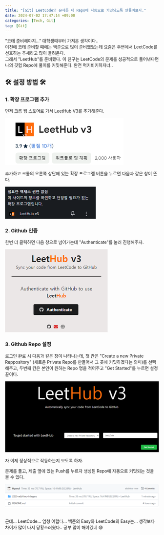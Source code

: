 ```yaml
---
title: "[Git] LeetCode의 문제를 내 Repo에 자동으로 커밋되도록 만들어보자."
date: 2024-07-02 17:47:14 +09:00
categories: [Tech, Git]
tag: [Git]
---
```


"코테 준비해야지..." 대학생때부터 가져온 생각이다..  
이전에 코테 준비할 때에는 백준으로 많이 준비했었는데 요즘은 주변에서 LeetCode를 선호하는 추세라고 많이 들려온다.  
그래서 "LeetHub"를 준비했다. 이 친구는 LeetCode의 문제를 성공적으로 풀어낸다면 나의 깃헙 Repo에 풀이를 커밋해준다. 완전 럭키비키하자너..

## **🛠 설정 방법 🛠**

### **1. 확장 프로그램 추가**

먼저 크롬 웹 스토어로 가서 LeetHub V3를 추가해준다.

<div align="left">
    <img src="./assets/images/LeetHub/LeetHub_01.png" alt="LeetHub_01">  
</div>

추가하고 크롬의 오른쪽 상단에 있는 확장 프로그램 버튼을 누르면 다음과 같은 창이 뜬다.

<div align="left">
    <img src="./assets/images/LeetHub/LeetHub_02.png" alt="LeetHub_02">  
</div>

### **2. Github 인증**

한번 더 클릭하면 다음 창으로 넘어가는데 "Authenticate"를 눌러 진행해주자.

<div align="left">
    <img src="./assets/images/LeetHub/LeetHub_03.png" alt="LeetHub_03">  
</div>

### **3. Github Repo 설정**

로그인 완료 시 다음과 같은 창이 나타나는데, 첫 칸은 "Create a new Private Reppository" (새로운 Private Repo를 만들어서 그 곳에 커밋하겠다는 의미)를 선택해주고, 두번째 칸은 본인이 원하는 Repo 명을 적어주고 "Get Started"를 누르면 설정 끝이다.

<div align="left">
    <img src="./assets/images/LeetHub/LeetHub_04.png" alt="LeetHub_04">  
</div>

자 이제 정상적으로 작동하는지 보도록 하자.

문제를 풀고, 제출 옆에 있는 Push를 누르자 생성된 Repo에 자동으로 커밋되는 것을 볼 수 있다.

<div align="left">
    <img src="./assets/images/LeetHub/LeetHub_05.png" alt="LeetHub_05">  
</div><br>

근데... LeetCode... 엄청 어렵다... 백준의 Easy와 LeetCode의 Easy는... 생각보다 차이가 많이 나서 당황스러웠다..
공부 많이 해야겠네 😅
